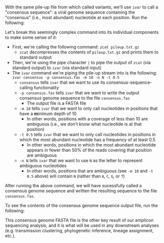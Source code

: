 <script>
import Link from "components/Link.svelte";
import Execute from "components/Execute.svelte";
</script>

With the same pile-up file from which called variants, we'll use `ivar` to call a "consensus sequence": a viral genome sequence containing the "consensus" (i.e., most abundant) nucleotide at each position. Run the following:

<Execute command="zcat pileup.txt.gz | ivar consensus -p consensus.fas -m 10 -t 0.5 -n N" inline="false" />

Let's break this seemingly complex command into its individual components to make some sense of it:

- First, we're calling the following command: `zcat pileup.txt.gz`
  - `zcat` decompresses the contents of `pileup.txt.gz` and prints them to standard output
- Then, we're using the pipe character `|` to pipe the output of `zcat` (via standard output) to `ivar` (via standard input)
- The `ivar` command we're piping the pile-up stream into is the following: `ivar consensus -p consensus.fas -m 10 -n N -t 0.5`
  - `consensus` tells `ivar` that we want to use its consensus-sequence-calling functionality
  - `-p consensus.fas` tells `ivar` that we want to write the output consensus genome sequence to the file `consensus.fas`
    - The output file is a FASTA file
  - `-m 10` tells `ivar` that we want to only call nucleotides in positions that have a **m**inimum depth of 10
    - In other words, positions with a coverage of less than 10 are ambiguous (i.e., we don't know what nucleotide is at that position)
  - `-t 0.5` tells `ivar` that we want to only call nucleotides in positions in which the most abundant nucleotide has a frequency of at least 0.5
    - In other words, positions in which the most abundant nucleotide appears in fewer than 50% of the reads covering that position are ambiguous
  - `-n N` tells `ivar` that we want to use `N` as the letter to represent ambiguous nucleotides
    - In other words, positions that are ambiguous (see `-m 10` and `-t 0.5` above) will contain `N` (rather than `A`, `C`, `G`, or `T`)

After running the above command, we will have sucessfully called a consensus genome sequence and written the resulting sequence to the file `consensus.fas`.

To see the contents of the consensus genome sequence output file, run the following:

<Execute command="cat consensus.fas" inline="false" />

This consensus genome FASTA file is the other key result of our amplicon sequencing analysis, and it is what will be used in any downstream analyses (e.g. transmission clustering, phylogenetic inference, lineage assignment, etc.).